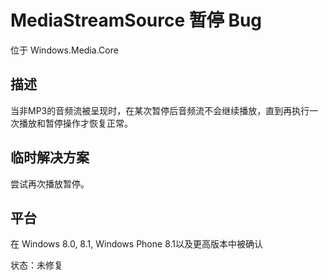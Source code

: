 # MediaStreamSource 暂停 Bug
位于 Windows.Media.Core

## 描述
当非MP3的音频流被呈现时，在某次暂停后音频流不会继续播放，直到再执行一次播放和暂停操作才恢复正常。

## 临时解决方案
尝试再次播放暂停。

## 平台
在 Windows 8.0, 8.1, Windows Phone 8.1以及更高版本中被确认

状态：未修复
